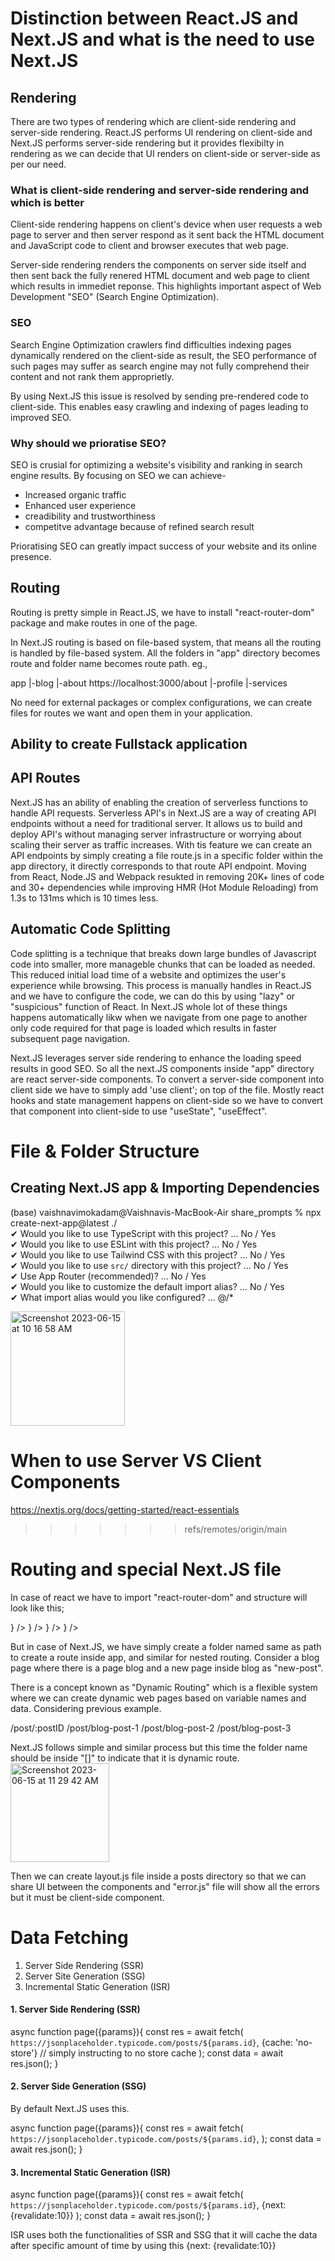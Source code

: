 <h1>Distinction between React.JS and Next.JS and what is the need to use Next.JS</h1>

<h2>Rendering</h2>

There are two types of rendering which are client-side rendering and server-side rendering. React.JS performs UI rendering on client-side and Next.JS performs server-side rendering but it provides flexibilty in rendering as we can decide that UI renders on client-side or server-side as per our need.

<h3>What is client-side rendering and server-side rendering and which is better</h3>

Client-side rendering happens on client's device when user requests a web page to server and then server respond as it sent back the HTML document and JavaScript code to client and browser executes that web page.

Server-side rendering renders the components on server side itself and then sent back the fully renered HTML document and web page to client which results in immediet reponse. This highlights important aspect of Web Development "SEO" (Search Engine Optimization).

<h3>SEO</h3>

Search Engine Optimization crawlers find difficulties indexing pages dynamically rendered on the client-side as result, the SEO performance of such pages may suffer as search engine may not fully comprehend their content and not rank them approprietly.

By using Next.JS this issue is resolved by sending pre-rendered code to client-side. This enables easy crawling and indexing of pages leading to improved SEO.

<h3>Why should we prioratise SEO?</h3>

SEO is crusial for optimizing a website's visibility and ranking in search engine results. By focusing on SEO we can achieve-

- Increased organic traffic
- Enhanced user experience
- creadibility and trustworthiness
- competitve advantage because of refined search result

Prioratising SEO can greatly impact success of your website and its online presence.

<h2>Routing</h2>

Routing is pretty simple in React.JS, we have to install "react-router-dom" package and make routes in one of the page.

In Next.JS routing is based on file-based system, that means all the routing is handled by file-based system. All the folders in "app" directory becomes route and folder name becomes route path. eg.,

app
|-blog
|-about https://localhost:3000/about
|-profile
|-services

No need for external packages or complex configurations, we can create files for routes we want and open them in your application.

<h2>Ability to create Fullstack application</h2>
<h2> API Routes </h2>

Next.JS has an ability of enabling the creation of serverless functions to handle API requests. Serverless API's in Next.JS are a way of creating API endpoints without a need for traditional server. It allows us to build and deploy API's without managing server infrastructure or worrying about scaling their server as traffic increases. With tis feature we can create an API endpoints by simply creating a file route.js in a specific folder within the app directory, it directly corresponds to that route API endpoint.
Moving from React, Node.JS and Webpack resukted in removing 20K+ lines of code and 30+ dependencies while improving HMR (Hot Module Reloading) from 1.3s to 131ms which is 10 times less.

<h2>Automatic Code Splitting</h2>

Code splitting is a technique that breaks down large bundles of Javascript code into smaller, more manageble chunks that can be loaded as needed. This reduced initial load time of a website and optimizes the user's experience while browsing.
This process is manually handles in React.JS and we have to configure the code, we can do this by using "lazy" or "suspicious" function of React.
In Next.JS whole lot of these things happens automatically likw when we navigate from one page to another only code required for that page is loaded which results in faster subsequent page navigation.

Next.JS leverages server side rendering to enhance the loading speed results in good SEO. So all the next.JS components inside "app" directory are react server-side components. To convert a server-side component into client side we have to simply add 'use client'; on top of the file. Mostly react hooks and state management happens on client-side so we have to convert that component into client-side to use "useState", "useEffect".

<h1> File & Folder Structure </h1>
<h2> Creating Next.JS app & Importing Dependencies </h2>

(base) vaishnavimokadam@Vaishnavis-MacBook-Air share_prompts % npx create-next-app@latest ./ </br>
✔ Would you like to use TypeScript with this project? … No / Yes </br>
✔ Would you like to use ESLint with this project? … No / Yes </br>
✔ Would you like to use Tailwind CSS with this project? … No / Yes </br>
✔ Would you like to use `src/` directory with this project? … No / Yes </br>
✔ Use App Router (recommended)? … No / Yes </br>
✔ Would you like to customize the default import alias? … No / Yes </br>
✔ What import alias would you like configured? … @/\* </br>

<img width="183" alt="Screenshot 2023-06-15 at 10 16 58 AM" src="https://github.com/Vaishnavi2701-mk/Web-Development/assets/89184872/2cc969b8-313b-4769-bf5a-62a898c0592b">

<h1> When to use Server VS Client Components </h1>

https://nextjs.org/docs/getting-started/react-essentials

> > > > > > > refs/remotes/origin/main

<h1>Routing and special Next.JS file</h1>

In case of react we have to import "react-router-dom" and structure will look like this;

<Router>
<Routes>
  <Route path="/" element = {<Home/>} />
  <Route path="about" element = {<About/>} />
  <Route path="posts" element = {<Posts/>} />
       <Route path="new" element = {<NewPost/>} />
</Routes>
</Router>

But in case of Next.JS, we have simply create a folder named same as path to create a route inside app, and similar for nested routing.
Consider a blog page where there is a page blog and a new page inside blog as "new-post".

There is a concept known as "Dynamic Routing" which is a flexible system where we can create dynamic web pages based on variable names and data. Considering previous example.

/post/:postID
/post/blog-post-1
/post/blog-post-2
/post/blog-post-3

Next.JS follows simple and similar process but this time the folder name should be inside "[]" to indicate that it is dynamic route.
<img width="158" alt="Screenshot 2023-06-15 at 11 29 42 AM" src="https://github.com/Vaishnavi2701-mk/Web-Development/assets/89184872/2c7ef390-dec3-49cf-b54f-ac901a904f2e">

Then we can create layout.js file inside a posts directory so that we can share UI between the components and "error.js" file will show all the errors but it must be client-side component.

<h1>Data Fetching</h1>

1. Server Side Rendering (SSR)
2. Server Site Generation (SSG)
3. Incremental Static Generation (ISR)

<h4>1. Server Side Rendering (SSR)</h4>

async function page({params}){
const res = await fetch(
`https://jsonplaceholder.typicode.com/posts/${params.id}`,
{cache: 'no-store'} // simply instructing to no store cache
);
const data = await res.json();
}

<h4>2. Server Side Generation (SSG)</h4>

By default Next.JS uses this.

async function page({params}){
const res = await fetch(
`https://jsonplaceholder.typicode.com/posts/${params.id}`,
);
const data = await res.json();
}

<h4>3. Incremental Static Generation (ISR)</h4>

async function page({params}){
const res = await fetch(
`https://jsonplaceholder.typicode.com/posts/${params.id}`,
{next: {revalidate:10}}
);
const data = await res.json();
}

ISR uses both the functionalities of SSR and SSG that it will cache the data after specific amount of time by using this {next: {revalidate:10}}


